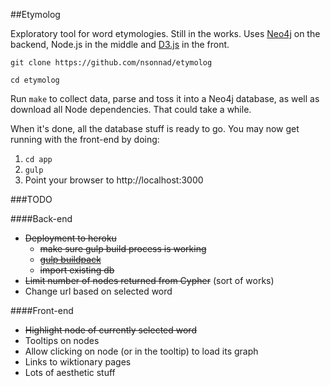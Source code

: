 ##Etymolog

Exploratory tool for word etymologies. Still in the works. Uses
[Neo4j](http://www.neo4j.org/) on the backend, Node.js in the middle and
[D3.js](http://d3js.org/) in the front.

`git clone https://github.com/nsonnad/etymolog`

`cd etymolog`

Run `make` to collect data, parse and toss it into a Neo4j database, as well as
download all Node dependencies. That could take a while.

When it's done, all the database stuff is ready to go. You may now get running
with the front-end by doing:

1. `cd app`
2. `gulp`
3. Point your browser to http://localhost:3000


###TODO

####Back-end
* ~~Deployment to heroku~~
  * ~~make sure gulp build process is working~~
  * ~~[gulp buildpack](https://github.com/appstack/heroku-buildpack-nodejs-gulp)~~
  * ~~import existing db~~
* ~~Limit number of nodes returned from Cypher~~ (sort of works)
* Change url based on selected word

####Front-end
* ~~Highlight node of currently selected word~~
* Tooltips on nodes
* Allow clicking on node (or in the tooltip) to load its graph
* Links to wiktionary pages
* Lots of aesthetic stuff

